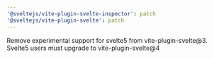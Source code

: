 ```yaml
---
'@sveltejs/vite-plugin-svelte-inspector': patch
'@sveltejs/vite-plugin-svelte': patch
---
```


Remove experimental support for svelte5 from vite-plugin-svelte@3. Svelte5 users must upgrade to vite-plugin-svelte@4
